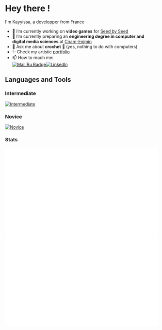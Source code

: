 <!--![Header](https://github.com/Korayou/Korayou/blob/main/github-header.png)-->
<!--![](https://komarev.com/ghpvc/?username=Korayou&color=blueviolet&style=for-the-badge)-->
# Hey there !
I'm Kayyissa, a developper from France
- 🔭 I’m currently working on **video games** for [Seed by Seed](https://seedbyseed.studio/)
- 🌱 I’m currently preparing an **engineering degree in computer and digital media sciences** at [Cnam-Enjmin](https://www.cnam-nouvelle-aquitaine.fr/page-site,informatique-et-numerique-ingenieur-informatique-et-multimedia,78)
- 💬 Ask me about **crochet** 🧶 (yes, nothing to do with computers)
- ✨ Check my artistic [portfolio](https://www.canva.com/design/DAGAPZtIPl4/lRmoQvsAsg6QqP3jbRyQCg/edit?utm_content=DAGAPZtIPl4&utm_campaign=designshare&utm_medium=link2&utm_source=sharebutton)
- 📫 How to reach me:\
[![Mail.Ru Badge](https://img.shields.io/badge/Mail.Ru-005FF9?logo=maildotru&logoColor=fff&style=for-the-badge)](mailto:kayyissa@haissous.name)[![LinkedIn](https://img.shields.io/badge/linkedin-%230077B5.svg?style=for-the-badge&logo=linkedin&logoColor=white)](https://www.linkedin.com/in/kayyissa-ha%C3%AFssous-072b08237/)

## Languages and Tools
### Intermediate
[![Intermediate](https://skillicons.dev/icons?i=unity,cs,py,java,androidstudio,arduino,cpp,c,docker,js,jquery,html,css,bootstrap,php,powershell,bash,visualstudio,vscode)]()
### Novice
[![Novice](https://skillicons.dev/icons?i=godot,rider,blender,qt)]()
### Stats
![overview](https://github.com/Korayou/github-stats-transparent/blob/output/generated/overview.svg)![languages](https://github.com/Korayou/github-stats-transparent/blob/output/generated/languages.svg)
<!--START_SECTION:waka-->
<!--END_SECTION:waka-->
<!--[![Top Langs](https://github-readme-stats-two-xi-53.vercel.app/api/top-langs/?username=Korayou&layout=compact)](https://github.com/Korayou/github-readme-stats)
![Korayou's GitHub stats](https://github-readme-stats-two-xi-53.vercel.app/api?username=Korayou&show_icons=true&theme=tokyonight&hide=stars)-->
